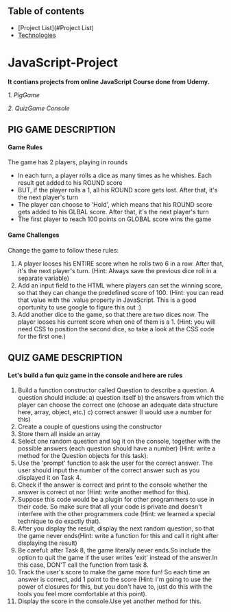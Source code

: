 ## Table of contents
* [Project List](#Project List)
* [Technologies](#technologies)



# JavaScript-Project

**It contians projects from online JavaScript Course done from Udemy.**

*1. PigGame*

*2. QuizGame Console*

## PIG GAME DESCRIPTION 

#### Game Rules 

 The game has 2 players, playing in rounds
-  In each turn, a player rolls a dice as many times as he whishes. Each result get added to his ROUND score
-  BUT, if the player rolls a 1, all his ROUND score gets lost. After that, it's the next player's turn
-  The player can choose to 'Hold', which means that his ROUND score gets added to his GLBAL score. After that, it's the next player's turn
-  The first player to reach 100 points on GLOBAL score wins the game

#### Game Challenges 

Change the game to follow these rules:

1. A player looses his ENTIRE score when he rolls two 6 in a row. After that, it's the next player's turn. (Hint: Always save the previous dice roll in a separate variable)
2. Add an input field to the HTML where players can set the winning score, so that they can change the predefined score of 100. (Hint: you can read that value with the .value property in JavaScript. This is a good oportunity to use google to figure this out :)
3. Add another dice to the game, so that there are two dices now. The player looses his current score when one of them is a 1. (Hint: you will need CSS to position the second dice, so take a look at the CSS code for the first one.)

## QUIZ GAME DESCRIPTION

#### Let's build a fun quiz game in the console and here are rules

1. Build a function constructor called Question to describe a question. A question should include:
a) question itself
b) the answers from which the player can choose the correct one (choose an adequate data structure here, array, object, etc.)
c) correct answer (I would use a number for this)
2. Create a couple of questions using the constructor
3. Store them all inside an array
4. Select one random question and log it on the console, together with the possible answers (each question should have a number) (Hint: write a method for the Question objects for this task).
5. Use the 'prompt' function to ask the user for the correct answer. The user should input the number of the correct answer such as you displayed it on Task 4.
6. Check if the answer is correct and print to the console whether the answer is correct ot nor (Hint: write another method for this).
7. Suppose this code would be a plugin for other programmers to use in their code. So make sure that all your code is private and doesn't interfere with the other programmers code (Hint: we learned a special technique to do exactly that).
8. After you display the result, display the next random question, so that the game never ends(Hint: write a function for this and call it right after displaying the result)
9. Be careful: after Task 8, the game literally never ends.So include the option to quit the game if the user writes 'exit' instead of the answer.In this case, DON'T call the function from task 8.
10. Track the user's score to make the game more fun! So each time an answer is correct, add 1 point to the score (Hint: I'm going to use the power of closures for this, but you don't have to, just do this with the tools you feel more comfortable at this point).
11. Display the score in the console.Use yet another method for this.
